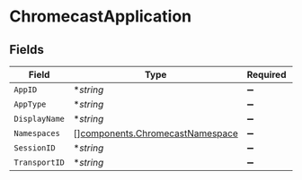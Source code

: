 # ChromecastApplication


## Fields

| Field                                                                              | Type                                                                               | Required                                                                           | Description                                                                        |
| ---------------------------------------------------------------------------------- | ---------------------------------------------------------------------------------- | ---------------------------------------------------------------------------------- | ---------------------------------------------------------------------------------- |
| `AppID`                                                                            | **string*                                                                          | :heavy_minus_sign:                                                                 | N/A                                                                                |
| `AppType`                                                                          | **string*                                                                          | :heavy_minus_sign:                                                                 | N/A                                                                                |
| `DisplayName`                                                                      | **string*                                                                          | :heavy_minus_sign:                                                                 | N/A                                                                                |
| `Namespaces`                                                                       | [][components.ChromecastNamespace](../../models/components/chromecastnamespace.md) | :heavy_minus_sign:                                                                 | N/A                                                                                |
| `SessionID`                                                                        | **string*                                                                          | :heavy_minus_sign:                                                                 | N/A                                                                                |
| `TransportID`                                                                      | **string*                                                                          | :heavy_minus_sign:                                                                 | N/A                                                                                |